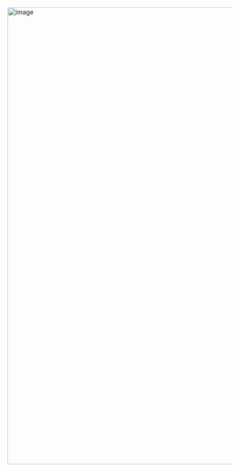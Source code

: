 <img width="1536" height="1024" alt="image" src="https://github.com/user-attachments/assets/8f681921-d1ae-45d2-93fd-b1131d7b3773" />
